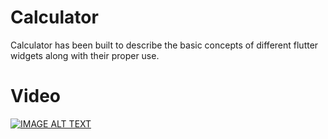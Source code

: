 # Calculator

Calculator has been built to describe the basic concepts of different flutter widgets along with their proper use.

# Video

<div align="left">
  <a href="https://www.youtube.com/watch?v=uu8XvXWWGq0&t=285s"><img src="https://i9.ytimg.com/vi_webp/uu8XvXWWGq0/mqdefault.webp?sqp=CIiB7voF&rs=AOn4CLCO4UFYKZzcgeJ5G-UmZzDAsmNuKA" alt="IMAGE ALT TEXT"></a>
</div>


